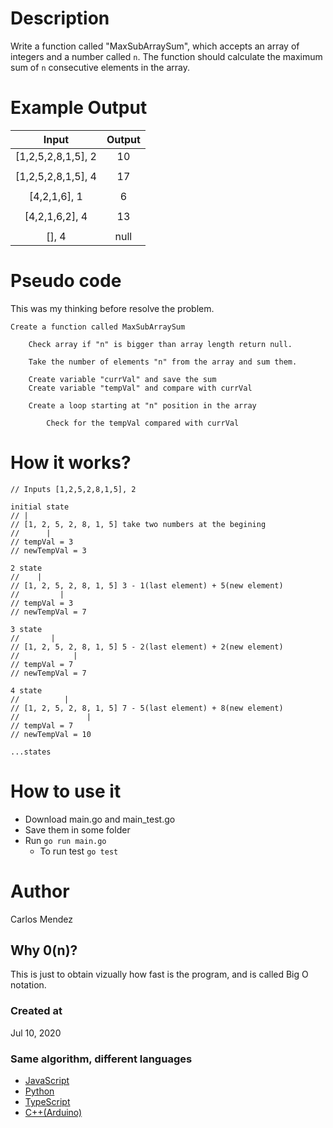 # Description

Write a function called "MaxSubArraySum", which accepts an array of integers and a number called `n`. The function should calculate the maximum sum of `n` consecutive elements in the array.

# Example Output

| Input              | Output  |
|:------------------:|:-------:|
| [1,2,5,2,8,1,5], 2 | 10      |
|                    |         |
| [1,2,5,2,8,1,5], 4 | 17      |
|                    |         |
| [4,2,1,6], 1       | 6       |
|                    |         |
| [4,2,1,6,2], 4     | 13      |
|                    |         |
| [], 4              | null    |

# Pseudo code

This was my thinking before resolve the problem.
```
Create a function called MaxSubArraySum

	Check array if "n" is bigger than array length return null.

	Take the number of elements "n" from the array and sum them.

	Create variable "currVal" and save the sum
	Create variable "tempVal" and compare with currVal

	Create a loop starting at "n" position in the array

		Check for the tempVal compared with currVal

```

# How it works?

```
// Inputs [1,2,5,2,8,1,5], 2

initial state
// |
// [1, 2, 5, 2, 8, 1, 5] take two numbers at the begining
//      |
// tempVal = 3
// newTempVal = 3

2 state
//    |      
// [1, 2, 5, 2, 8, 1, 5] 3 - 1(last element) + 5(new element)
//         |
// tempVal = 3
// newTempVal = 7

3 state
//       |      
// [1, 2, 5, 2, 8, 1, 5] 5 - 2(last element) + 2(new element)
//            |
// tempVal = 7
// newTempVal = 7

4 state
//          |      
// [1, 2, 5, 2, 8, 1, 5] 7 - 5(last element) + 8(new element)
//               |
// tempVal = 7
// newTempVal = 10

...states

```

# How to use it

* Download main.go and main_test.go
* Save them in some folder
* Run `go run main.go`
	* To run test `go test`

# Author

Carlos Mendez

## Why 0(n)?

This is just to obtain vizually how fast is the program, and is called Big O notation.

### Created at 

Jul 10, 2020

### Same algorithm, different languages

* [JavaScript](https://github.com/cjairm/javascript/tree/master/Algorithms-JS/005_max_sub_array_sum)
* [Python](https://github.com/cjairm/python/tree/master/Algoritms-Py/005_max_sub_array_sum)
* [TypeScript](https://github.com/cjairm/typescript/tree/master/Algorithms-TS/005_max_sub_array_sum)
* [C++(Arduino)](https://github.com/cjairm/arduino/tree/master/Algorithms-Cpp/005_max_sub_array_sum)